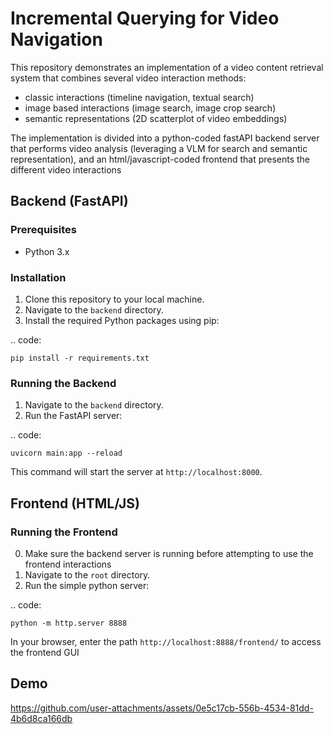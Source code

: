 # Incremental Querying for Video Navigation

This repository demonstrates an implementation of a video content retrieval system that combines several video interaction methods:

- classic interactions (timeline navigation, textual search)
- image based interactions (image search, image crop search)
- semantic representations (2D scatterplot of video embeddings)

The implementation is divided into a python-coded fastAPI backend server that performs video analysis (leveraging a VLM for search and semantic representation), and an html/javascript-coded frontend that presents the different video interactions

## Backend (FastAPI)

### Prerequisites
- Python 3.x

### Installation
1. Clone this repository to your local machine.
2. Navigate to the `backend` directory.
3. Install the required Python packages using pip:

.. code:

    pip install -r requirements.txt


### Running the Backend
1. Navigate to the `backend` directory.
2. Run the FastAPI server:

.. code:

    uvicorn main:app --reload

This command will start the server at `http://localhost:8000`.



## Frontend (HTML/JS)

### Running the Frontend
0. Make sure the backend server is running before attempting to use the frontend interactions
1. Navigate to the `root` directory.
2. Run the simple python server:

.. code:

    python -m http.server 8888

In your browser, enter the path `http://localhost:8888/frontend/` to access the frontend GUI

## Demo
https://github.com/user-attachments/assets/0e5c17cb-556b-4534-81dd-4b6d8ca166db
